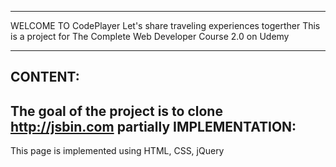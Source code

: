 **********************************************
WELCOME TO CodePlayer
Let's share traveling experiences togerther
This is a project for The Complete Web Developer Course 2.0 on Udemy
**********************************************

CONTENT:
--------
The goal of the project is to clone http://jsbin.com partially
IMPLEMENTATION:
---------------

This page is implemented using HTML, CSS, jQuery


